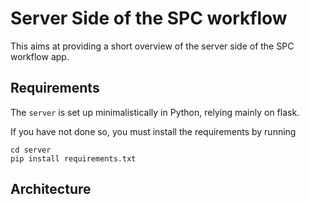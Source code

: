 # Server Side of the SPC workflow
This aims at providing a short overview of the server side of the SPC workflow app.
## Requirements
The `server` is set up minimalistically in Python, relying mainly on flask.

If you have not done so, you must install the requirements by running
```shell
cd server
pip install requirements.txt
```

## Architecture
